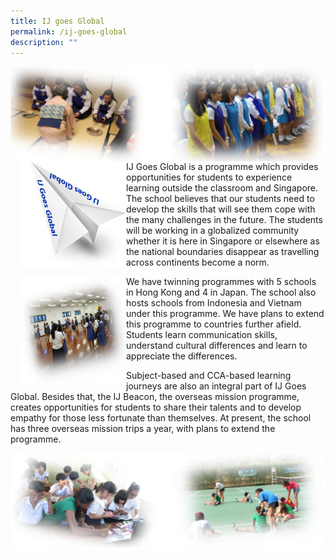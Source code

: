 ```yaml
---
title: IJ goes Global
permalink: /ij-goes-global
description: ""
---
```

![](/images/IJ%20global.png)

<html>
<head>
<style>
img {
  float: left;
}
</style>
</head>
<body>

<p><img src="/images/IJ_Goes_Global.png" style="width:170px;height:170px;margin-left:15px;">
IJ Goes Global is a programme which provides opportunities for students to experience learning outside the classroom and Singapore. The school believes that our students need to develop the skills that will see them cope with the many challenges in the future. The students will be working in a globalized community whether it is here in Singapore or elsewhere as the national boundaries disappear as travelling across continents become a norm.</p>

</body>
</html>



<html>
<head>
<style>
img {
  float: left;
}
</style>
</head>
<body>

<p><img src="/images/ij_goes_global_1.png" style="width:170px;height:170px;margin-left:15px;">
We have twinning programmes with 5 schools in Hong Kong and 4 in Japan. The school also hosts schools from Indonesia and Vietnam under this programme. We have plans to extend this programme to countries further afield. Students learn communication skills, understand cultural differences and learn to appreciate the differences.

Subject-based and CCA-based learning journeys are also an integral part of IJ Goes Global. Besides that, the IJ Beacon, the overseas mission programme, creates opportunities for students to share their talents and to develop empathy for those less fortunate than themselves. At present, the school has three overseas mission trips a year, with plans to extend the programme.
</p>

</body>
</html>

![](/images/IJ%20global%202.png)